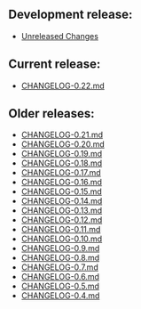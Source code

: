 ## Development release:
  * [Unreleased Changes][0]

## Current release:
  * [CHANGELOG-0.22.md][22]

## Older releases:
  * [CHANGELOG-0.21.md][21]
  * [CHANGELOG-0.20.md][20]
  * [CHANGELOG-0.19.md][19]
  * [CHANGELOG-0.18.md][18]
  * [CHANGELOG-0.17.md][17]
  * [CHANGELOG-0.16.md][16]
  * [CHANGELOG-0.15.md][15]
  * [CHANGELOG-0.14.md][14]
  * [CHANGELOG-0.13.md][13]
  * [CHANGELOG-0.12.md][12]
  * [CHANGELOG-0.11.md][11]
  * [CHANGELOG-0.10.md][10]
  * [CHANGELOG-0.9.md][9]
  * [CHANGELOG-0.8.md][8]
  * [CHANGELOG-0.7.md][7]
  * [CHANGELOG-0.6.md][6]
  * [CHANGELOG-0.5.md][5]
  * [CHANGELOG-0.4.md][4]

[0]: https://github.com/vmware-tanzu/octant/blob/master/changelogs/unreleased
[4]: https://github.com/vmware-tanzu/octant/blob/master/changelogs/CHANGELOG-0.4.md
[5]: https://github.com/vmware-tanzu/octant/blob/master/changelogs/CHANGELOG-0.5.md
[6]: https://github.com/vmware-tanzu/octant/blob/master/changelogs/CHANGELOG-0.6.md
[7]: https://github.com/vmware-tanzu/octant/blob/master/changelogs/CHANGELOG-0.7.md
[8]: https://github.com/vmware-tanzu/octant/blob/master/changelogs/CHANGELOG-0.8.md
[9]: https://github.com/vmware-tanzu/octant/blob/master/changelogs/CHANGELOG-0.9.md
[10]: https://github.com/vmware-tanzu/octant/blob/master/changelogs/CHANGELOG-0.10.md
[11]: https://github.com/vmware-tanzu/octant/blob/master/changelogs/CHANGELOG-0.11.md
[12]: https://github.com/vmware-tanzu/octant/blob/master/changelogs/CHANGELOG-0.12.md
[13]: https://github.com/vmware-tanzu/octant/blob/master/changelogs/CHANGELOG-0.13.md
[14]: https://github.com/vmware-tanzu/octant/blob/master/changelogs/CHANGELOG-0.14.md
[15]: https://github.com/vmware-tanzu/octant/blob/master/changelogs/CHANGELOG-0.15.md
[16]: https://github.com/vmware-tanzu/octant/blob/master/changelogs/CHANGELOG-0.16.md
[17]: https://github.com/vmware-tanzu/octant/blob/master/changelogs/CHANGELOG-0.17.md
[18]: https://github.com/vmware-tanzu/octant/blob/master/changelogs/CHANGELOG-0.18.md
[19]: https://github.com/vmware-tanzu/octant/blob/master/changelogs/CHANGELOG-0.19.md
[20]: https://github.com/vmware-tanzu/octant/blob/master/changelogs/CHANGELOG-0.20.md
[21]: https://github.com/vmware-tanzu/octant/blob/master/changelogs/CHANGELOG-0.21.md
[22]: https://github.com/vmware-tanzu/octant/blob/master/changelogs/CHANGELOG-0.22.md

